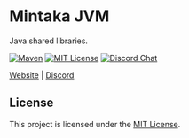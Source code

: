 # Mintaka JVM

Java shared libraries.

[![Maven][mvn-badge]][mvn-url]
[![MIT License][mit-badge]][mit-url]
[![Discord Chat][discord-badge]][discord-url]

[mvn-badge]: https://img.shields.io/badge/releases-mvn-orange.svg
[mvn-url]: https://mvn.tribufu.com/#/releases/dev/mintaka/Mintaka
[mit-badge]: https://img.shields.io/badge/license-MIT-blue.svg
[mit-url]: https://github.com/Tribufu/MintakaJvm/blob/main/LICENSE.txt
[discord-badge]: https://img.shields.io/discord/276504514616623104.svg?logo=discord&style=flat-square
[discord-url]: https://www.tribufu.com/discord

[Website](https://www.mintaka.dev) |
[Discord](https://www.tribufu.com/discord)

## License

This project is licensed under the [MIT License].

[MIT License]: https://github.com/Tribufu/MintakaJvm/blob/main/LICENSE.txt
